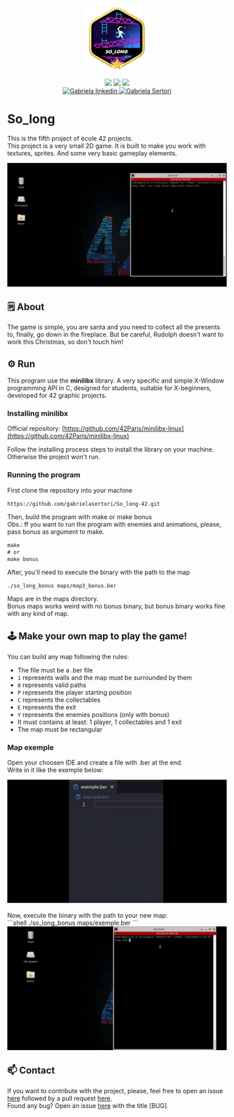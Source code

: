 <div align="center">
	<div style="margin-bottom:3%">
		<a href="https://www.42sp.org.br/">
			<img src="./img/so_longm.png" alt="so_longlogo"/>
		</a>
	</div>
	<div>
		<img src="https://img.shields.io/badge/language-C-blue" />
		<img src="https://img.shields.io/badge/version-1-blue" />
		<img src="https://img.shields.io/badge/grade-115-green" />
	</div>
	<div>
		<a href="https://www.linkedin.com/in/gabriela-sertori-50b390189/">
			<img alt="Gabriela linkedin" src="https://img.shields.io/badge/-gabisertori-blue?style=flat&logo=Linkedin&logoColor=white" />
		</a>
		<a href="https://github.com/gabrielasertori">
			<img alt="Gabriela Sertori" src="https://img.shields.io/badge/-gabisertori-blue?style=flat&logo=github&logoColor=white" />
		</a>
	</div>
</div>

# So_long

This is the fifth project of école 42 projects.<br>
This project is a very small 2D game. It is built to make you work with textures, sprites. And some very basic gameplay elements.

<div>
	<img src="./img/So_long_min.gif" alt="so_long gif"/>
</div>

## 🗒️ About

The game is simple, you are santa and you need to collect all the presents to, finally, go down in the fireplace. But be careful, Rudolph doesn't want to work this Christmas, so don't touch him!

## ⚙️ Run

This program use the **minilibx** library. A very specific and simple X-Window programming API in C, designed for students, suitable for X-beginners, developed for 42 graphic projects.<br>

### Installing minilibx

Official repository:
[https://github.com/42Paris/minilibx-linux](https://github.com/42Paris/minilibx-linux)

Follow the installing process steps to install the library on your machine. Otherwise the project won't run.

### Running the program

First clone the repository into your machine
```shell
https://github.com/gabrielasertori/So_long-42.git
```

Then, build the program with make or make bonus<br>
Obs.: ff you want to run the program with enemies and animations, please, pass bonus as argument to make.
```shell
make
# or
make bonus
```

After, you'll need to execute the binary with the path to the map
```shell
./so_long_bonus maps/map3_bonus.ber
```
Maps are in the maps directory.<br>
Bonus maps works weird with no bonus binary, but bonus binary works fine with any kind of map.<br>

## 🕹️ Make your own map to play the game!

You can build any map following the rules:
- The file must be a .ber file
- `1` represents walls and the map must be surrounded by them
- `0` represents valid paths
- `P` represents the player starting position
- `C` represents the collectables
- `E` represents the exit
- `Y` represents the enemies positions (only with bonus)
- It must contains at least: 1 player, 1 collectables and 1 exit
- The map must be rectangular

### Map exemple

Open your choosen IDE and create a file with .ber at the end.<br>
Write in it like the exemple below:

<div>
	<img src="./img/map_exemple.gif" alt="map editing exemple gif"/>
</div>
<br>
Now, execute the binary with the path to your new map:
<br>
```shell
./so_long_bonus maps/exemple.ber
```
<br>
<div>
	<img src="./img/map_exemple_exec.gif" alt="command to open new game gif"/>
</div>

## 📫 Contact

If you want to contribute with the project, please, feel free to open an issue [here](https://github.com/gabrielasertori/So_long-42/issues) followed by a pull request [here](https://github.com/gabrielasertori/So_long-42/pulls).<br>
Found any bug? Open an issue [here](https://github.com/gabrielasertori/So_long-42/issues) with the title [BUG].